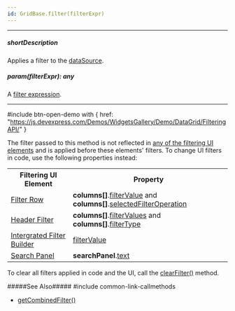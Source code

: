 ```yaml
---
id: GridBase.filter(filterExpr)
---
```

---
##### shortDescription
Applies a filter to the [dataSource](/api-reference/10%20UI%20Components/GridBase/1%20Configuration/dataSource.md '{basewidgetpath}/Configuration/#dataSource').

##### param(filterExpr): any
A [filter expression](/api-reference/30%20Data%20Layer/DataSource/1%20Configuration/filter.md '/Documentation/ApiReference/Data_Layer/DataSource/Configuration/#filter').

---
#include btn-open-demo with {
    href: "https://js.devexpress.com/Demos/WidgetsGallery/Demo/DataGrid/FilteringAPI/"
}

The filter passed to this method is not reflected in [any of the filtering UI elements](/concepts/05%20UI%20Components/DataGrid/30%20Filtering%20and%20Searching '/Documentation/Guide/UI_Components/{WidgetName}/Filtering_and_Searching/') and is applied before these elements' filters. To change UI filters in code, use the following properties instead:

<table class="dx-table">
    <tr>
        <th>Filtering UI Element</th>
        <th>Property</th>
    </tr>
    <tr>
        <td><a href="{basewidgetpath}/Configuration/filterRow/">Filter Row</a></td>
        <td><b>columns[]</b>.<a href="{basewidgetpath}/Configuration/columns/#filterValue">filterValue</a> and <b>columns[]</b>.<a href="{basewidgetpath}/Configuration/columns/#selectedFilterOperation">selectedFilterOperation</a></td>
    </tr>
    <tr>
        <td><a href="{basewidgetpath}/Configuration/headerFilter/">Header Filter</a></td>
        <td><b>columns[]</b>.<a href="{basewidgetpath}/Configuration/columns/#filterValues">filterValues</a> and <b>columns[]</b>.<a href="{basewidgetpath}/Configuration/columns/#filterType">filterType</a></td>
    </tr>
    <tr>
        <td><a href="{basewidgetpath}/Configuration/#filterBuilder">Intergrated Filter Builder</a></td>
        <td><a href="{basewidgetpath}/Configuration/#filterValue">filterValue</a></td>
    </tr>
    <tr>
        <td><a href="{basewidgetpath}/Configuration/searchPanel/">Search Panel</a></td>
        <td><b>searchPanel</b>.<a href="{basewidgetpath}/Configuration/searchPanel/#text">text</a></td>
    </tr>
</table>

To clear all filters applied in code and the UI, call the [clearFilter()](/api-reference/10%20UI%20Components/GridBase/3%20Methods/clearFilter().md '{basewidgetpath}/Methods/#clearFilter') method.

#####See Also#####
#include common-link-callmethods
- [getCombinedFilter()](/api-reference/10%20UI%20Components/GridBase/3%20Methods/getCombinedFilter().md '{basewidgetpath}/Methods/#getCombinedFilter')
